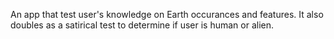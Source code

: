 An app that test user's knowledge on Earth occurances and features. It also doubles as a satirical test to determine if user is human or alien.
